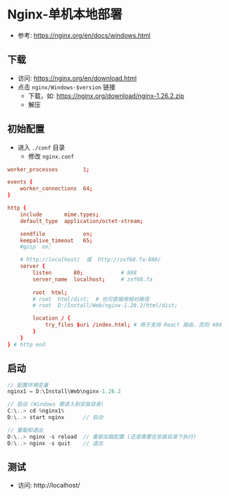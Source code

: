 # Nginx-单机本地部署
- 参考: https://nginx.org/en/docs/windows.html


## 下载
- 访问: https://nginx.org/en/download.html
- 点击 `nginx/Windows-$version` 链接
  - 下载，如: https://nginx.org/download/nginx-1.26.2.zip
  - 解压


## 初始配置
- 进入 `./conf` 目录
  - 修改 `nginx.conf`
```conf
worker_processes        1;

events {
    worker_connections  64;
}

http {
    include       mime.types;
    default_type  application/octet-stream;

    sendfile            on;
    keepalive_timeout   65;
    #gzip  on;

    # http://localhost/  或  http://zxf68.fa:888/ 
    server {
        listen       80;            # 888
        server_name  localhost;     # zxf68.fa
        
        root  html;
        # root  html/dist;  # 也可直接用相对路径
        # root  D:/Install/Web/nginx-1.26.2/html/dist;

        location / {
            try_files $uri /index.html; # 用于支持 React 路由，否则 404
        }
    }
} # http end
```


## 启动
```js
// 配置环境变量
nginx1 = D:\Install\Web\nginx-1.26.2

// 启动 (Windows 需进入到安装目录)
C:\..> cd %nginx1%
D:\..> start nginx      // 启动

// 重载和退出
D:\..> nginx -s reload  // 重新加载配置 (还是需要在安装目录下执行)
D:\..> nginx -s quit    // 退出
```


## 测试
- 访问: http://localhost/